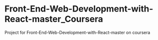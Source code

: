 # Front-End-Web-Development-with-React-master_Coursera
Project for Front-End-Web-Development-with-React-master on coursera
